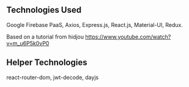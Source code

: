 ## Technologies Used
Google Firebase PaaS, Axios, Express.js, React.js, Material-UI, Redux.

Based on a tutorial from hidjou https://www.youtube.com/watch?v=m_u6P5k0vP0


## Helper Technologies
react-router-dom, jwt-decode, dayjs

